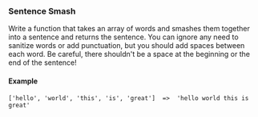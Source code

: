 ### Sentence Smash
Write a function that takes an array of words and smashes them together into a sentence and returns the sentence. You can ignore any need to sanitize words or add punctuation, but you should add spaces between each word. Be careful, there shouldn't be a space at the beginning or the end of the sentence!

#### Example
```
['hello', 'world', 'this', 'is', 'great']  =>  'hello world this is great'
```